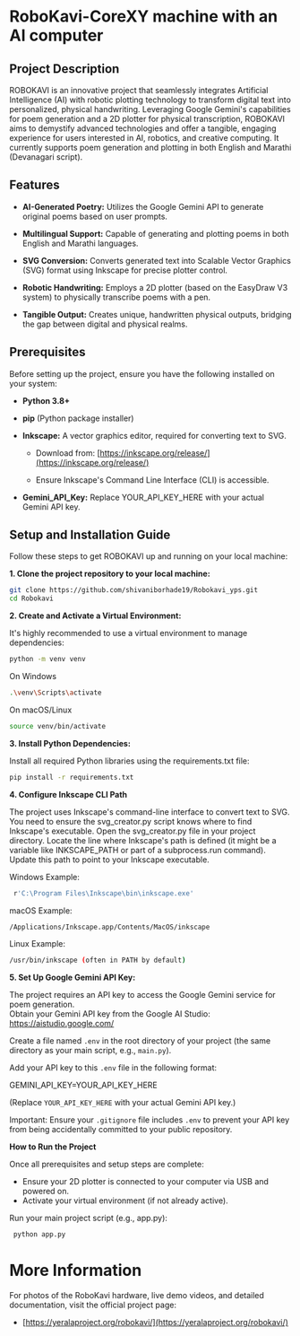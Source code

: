 

# RoboKavi-CoreXY machine with an AI computer 



## Project Description


ROBOKAVI is an innovative project that seamlessly integrates Artificial Intelligence (AI) with robotic plotting technology to transform digital text into personalized, physical handwriting. Leveraging Google Gemini's capabilities for poem generation and a 2D plotter for physical transcription, ROBOKAVI aims to demystify advanced technologies and offer a tangible, engaging experience for users interested in AI, robotics, and creative computing. It currently supports poem generation and plotting in both English and Marathi (Devanagari script).


## Features


* **AI-Generated Poetry:** Utilizes the Google Gemini API to generate original poems based on user prompts.

* **Multilingual Support:** Capable of generating and plotting poems in both English and Marathi languages.

* **SVG Conversion:** Converts generated text into Scalable Vector Graphics (SVG) format using Inkscape for precise plotter control.

* **Robotic Handwriting:** Employs a 2D plotter (based on the EasyDraw V3 system) to physically transcribe poems with a pen.

* **Tangible Output:** Creates unique, handwritten physical outputs, bridging the gap between digital and physical realms.


## Prerequisites


Before setting up the project, ensure you have the following installed on your system:


* **Python 3.8+**

* **pip** (Python package installer)

* **Inkscape:** A vector graphics editor, required for converting text to SVG.

    * Download from: [https://inkscape.org/release/](https://inkscape.org/release/)

    * Ensure Inkscape's Command Line Interface (CLI) is accessible.

* **Gemini_API_Key:**  Replace YOUR_API_KEY_HERE with your actual Gemini API key.


## Setup and Installation Guide


Follow these steps to get ROBOKAVI up and running on your local machine:




**1. Clone the project repository to your local machine:**

```bash
git clone https://github.com/shivaniborhade19/Robokavi_yps.git
cd Robokavi
```

**2. Create and Activate a Virtual Environment:**

It's highly recommended to use a virtual environment to manage dependencies:

```bash
python -m venv venv
```
 On Windows
```bash
.\venv\Scripts\activate
```
 On macOS/Linux
```bash
source venv/bin/activate
```

**3. Install Python Dependencies:**


Install all required Python libraries using the requirements.txt file:
```bash
pip install -r requirements.txt
```

**4. Configure Inkscape CLI Path**

The project uses Inkscape's command-line interface to convert text to SVG. You need to ensure the svg_creator.py script knows where to find Inkscape's executable. Open the svg_creator.py file in your project directory. Locate the line where Inkscape's path is defined (it might be a variable like INKSCAPE_PATH or part of a subprocess.run command). Update this path to point to your Inkscape executable.

Windows Example:
```bash
 r'C:\Program Files\Inkscape\bin\inkscape.exe'
  ```
macOS Example:
```bash
/Applications/Inkscape.app/Contents/MacOS/inkscape
 ```
Linux Example: 
```bash
/usr/bin/inkscape (often in PATH by default)
 ```

**5. Set Up Google Gemini API Key:**

The project requires an API key to access the Google Gemini service for poem generation.  
Obtain your Gemini API key from the Google AI Studio: https://aistudio.google.com/

Create a file named `.env` in the root directory of your project (the same directory as your main script, e.g., `main.py`).

Add your API key to this `.env` file in the following format:

GEMINI_API_KEY=YOUR_API_KEY_HERE

(Replace `YOUR_API_KEY_HERE` with your actual Gemini API key.)

Important: Ensure your `.gitignore` file includes `.env` to prevent your API key from being accidentally committed to your public repository.



**How to Run the Project**

Once all prerequisites and setup steps are complete:

- Ensure your 2D plotter is connected to your computer via USB and powered on.  
- Activate your virtual environment (if not already active).

 Run your main project script (e.g., app.py):
```bash         
 python app.py
 ```
# More Information
For photos of the RoboKavi hardware, live demo videos, and detailed documentation, visit the official project page:

- [https://yeralaproject.org/robokavi/](https://yeralaproject.org/robokavi/)
